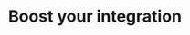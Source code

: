 ---
title: 'Boost your integration'
breadcrumb_title: "Boost your integration"
layout: 'block'
meta_title: 'Boost your integration - MultiSafepay Docs'
meta_description: "Sign up. Build and test your payments integration. Explore our products and services. Use our API reference, SDKs, and wrappers. Get support."
logo: '/svgs/MSP Control.svg'
short_description: 'Boost your sales with branded communication and payment reminders.'
weight: 60
---